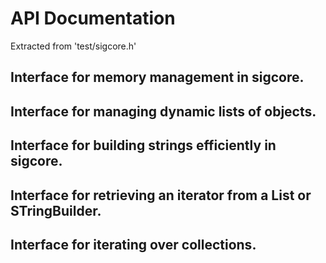 # API Documentation

Extracted from 'test/sigcore.h'

##  Interface for memory management in sigcore. 

##  Interface for managing dynamic lists of objects. 

##  Interface for building strings efficiently in sigcore. 

##  Interface for retrieving an iterator from a List or STringBuilder. 

##  Interface for iterating over collections. 

